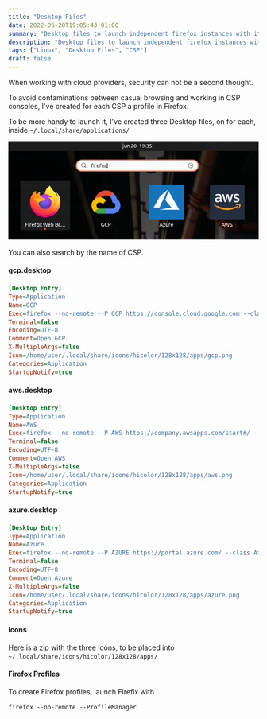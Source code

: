 ```yaml
---
title: "Desktop Files"
date: 2022-06-20T19:05:43+01:00
summary: "Desktop files to launch independent firefox instances with it's own profile"
description: "Desktop files to launch independent firefox instances with it's own profile"
tags: ["Linux", "Desktop Files", "CSP"]
draft: false
---
```


When working with cloud providers, security can not be a second thought.

To avoid contaminations between casual browsing and working in CSP consoles, I've
created for each CSP a profile in Firefox.

To be more handy to launch it, I've created three Desktop files, on for each, inside `~/.local/share/applications/`

![menu](/data/desktop%20files.png)

You can also search by the name of CSP.

#### gcp.desktop

``` ini
[Desktop Entry]
Type=Application
Name=GCP
Exec=firefox --no-remote --P GCP https://console.cloud.google.com --class GCP
Terminal=false
Encoding=UTF-8
Comment=Open GCP
X-MultipleArgs=false
Icon=/home/user/.local/share/icons/hicolor/128x128/apps/gcp.png
Categories=Application
StartupNotify=true
```


#### aws.desktop

``` ini
[Desktop Entry]
Type=Application
Name=AWS
Exec=firefox --no-remote --P AWS https://company.awsapps.com/start#/ --class AWS
Terminal=false
Encoding=UTF-8
Comment=Open AWS
X-MultipleArgs=false
Icon=/home/user/.local/share/icons/hicolor/128x128/apps/aws.png
Categories=Application
StartupNotify=true
```

#### azure.desktop

``` ini
[Desktop Entry]
Type=Application
Name=Azure
Exec=firefox --no-remote --P AZURE https://portal.azure.com/ --class Azure
Terminal=false
Encoding=UTF-8
Comment=Open Azure
X-MultipleArgs=false
Icon=/home/user/.local/share/icons/hicolor/128x128/apps/azure.png
Categories=Application
StartupNotify=true
```

#### icons

[Here](/data/icons.zip) is a zip with the three icons, to be placed into `~/.local/share/icons/hicolor/128x128/apps/`


#### Firefox Profiles

To create Firefox profiles, launch Firefix with

```
firefox --no-remote --ProfileManager
```